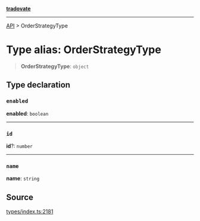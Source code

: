 [**tradovate**](../README.md)

***

[API](../API.md) > OrderStrategyType

# Type alias: OrderStrategyType

> **OrderStrategyType**: `object`

## Type declaration

### `enabled`

**enabled**: `boolean`

***

### `id`

**id**?: `number`

***

### `name`

**name**: `string`

## Source

[types/index.ts:2181](https://github.com/cgilly2fast/tradovate-typescript/blob/b1caea5/src/types/index.ts#L2181)
